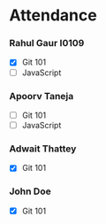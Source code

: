 # Attendance


### Rahul Gaur I0109
- [X] Git 101
- [ ] JavaScript

### Apoorv Taneja
- [ ] Git 101 
- [ ] JavaScript

### Adwait Thattey
- [X] Git 101

### John Doe
- [X] Git 101
